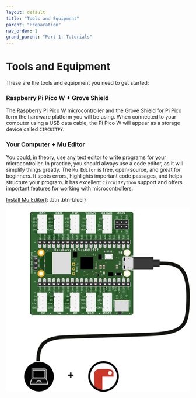 ```yaml
---
layout: default
title: "Tools and Equipment"
parent: "Preparation"
nav_order: 1
grand_parent: "Part 1: Tutorials"
---
```


# Tools and Equipment

These are the tools and equipment you need to get started:

### Raspberry Pi Pico W + Grove Shield
The Raspberry Pi Pico W microcontroller and the Grove Shield for Pi Pico form the hardware platform you will be using. When connected to your computer using a USB data cable, the Pi Pico W will appear as a storage device called `CIRCUITPY`.

### Your Computer + Mu Editor
You could, in theory, use any text editor to write programs for your microcontroller. In practice, you should always use a code editor, as it will simplify things greatly. The `Mu Editor` is free, open-source, and great for beginners. It spots errors, highlights important code passages, and helps structure your program. It has excellent `CircuitPython` support and offers important features for working with microcontrollers.



[Install Mu Editor](installing-mu-editor){: .btn .btn-blue }



![Overview of our essencial elements](assets/overview.png)